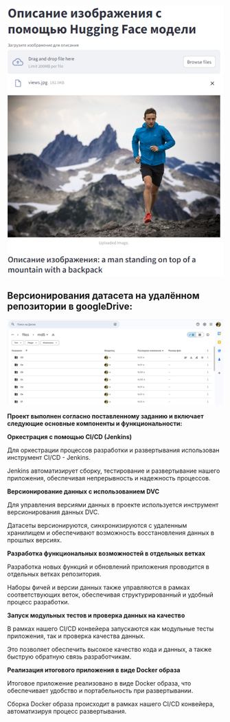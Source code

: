 ![screen1](https://github.com/kcherenkovv/MLOps_project/blob/main/scrins/example_of_work.png)

## Версионирования датасета на удалённом репозитории в googleDrive:
![screen1](https://github.com/kcherenkovv/MLOps_project/blob/main/scrins/dvc_example.png)

**Проект выполнен согласно поставленному заданию и включает следующие основные компоненты и функциональности:**


**Оркестрация с помощью CI/CD (Jenkins)**

  Для оркестрации процессов разработки и развертывания использован инструмент CI/CD - Jenkins.
  
  Jenkins автоматизирует сборку, тестирование и развертывание нашего приложения, обеспечивая непрерывность и надежность процессов.
  
**Версионирование данных с использованием DVC**

  Для управления версиями данных в проекте используется инструмент версионирования данных DVC.
  
  Датасеты версионируются, синхронизируются с удаленным хранилищем и обеспечивают возможность восстановления данных в прошлых версиях.
  
**Разработка функциональных возможностей в отдельных ветках**

  Разработка новых функций и обновлений приложения проводится в отдельных ветках репозитория.
  
  Наборы фичей и версии данных также управляются в рамках соответствующих веток, обеспечивая структурированный и удобный процесс разработки.
  
**Запуск модульных тестов и проверка данных на качество**

  В рамках нашего CI/CD конвейера запускаются как модульные тесты приложения, так и проверка качества данных.
  
  Это позволяет обеспечить высокое качество кода и данных, а также быструю обратную связь разработчикам.
  
**Реализация итогового приложения в виде Docker образа**

  Итоговое приложение реализовано в виде Docker образа, что обеспечивает удобство и портабельность при развертывании.
  
  Сборка Docker образа происходит в рамках нашего CI/CD конвейера, автоматизируя процесс развертывания.
